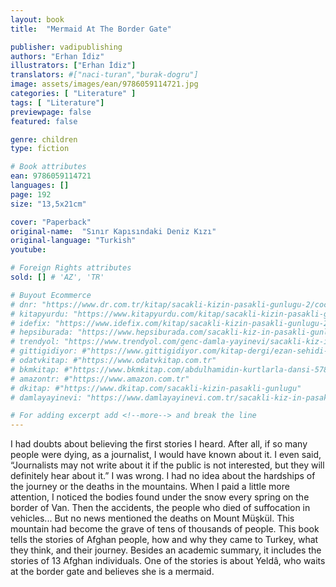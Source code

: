 ```yaml
---
layout: book
title:  "Mermaid At The Border Gate"

publisher: vadipublishing
authors: "Erhan İdiz"
illustrators: ["Erhan İdiz"]
translators: #["naci-turan","burak-dogru"]
image: assets/images/ean/9786059114721.jpg
categories: [ "Literature" ]
tags: [ "Literature"]
previewpage: false
featured: false

genre: children
type: fiction

# Book attributes
ean: 9786059114721
languages: []
page: 192
size: "13,5x21cm"

cover: "Paperback"
original-name:  "Sınır Kapısındaki Deniz Kızı"
original-language: "Turkish"
youtube:

# Foreign Rights attributes
sold: [] # 'AZ', 'TR'

# Buyout Ecommerce
# dnr: "https://www.dr.com.tr/kitap/sacakli-kizin-pasakli-gunlugu-2/cocuk-ve-genclik/genclik-10-yas/roman-oyku/urunno=0001893059001"
# kitapyurdu: "https://www.kitapyurdu.com/kitap/sacakli-kizin-pasakli-gunlugu-2-/560122.html&filter_name=Sa%C3%A7akl%C4%B1+K%C4%B1z%27%C4%B1n+Pasakl%C4%B1+G%C3%BCnl%C3%BC%C4%9F%C3%BC+2"
# idefix: "https://www.idefix.com/kitap/sacakli-kizin-pasakli-gunlugu-2/cocuk-ve-genclik/genclik-10-yas/roman-oyku/urunno=0001893059001"
# hepsiburada: "https://www.hepsiburada.com/sacakli-kiz-in-pasakli-gunlugu-2-damla-yayinevi-p-HBV000012ER86"
# trendyol: "https://www.trendyol.com/genc-damla-yayinevi/sacakli-kiz-in-pasakli-gunlugu-2-p-54825777"
# gittigidiyor: #"https://www.gittigidiyor.com/kitap-dergi/ezan-sehidi-adnan-menderes_pdp_732728793"
# odatvkitap: #"https://www.odatvkitap.com.tr"
# bkmkitap: #"https://www.bkmkitap.com/abdulhamidin-kurtlarla-dansi-578226"
# amazontr: #"https://www.amazon.com.tr"
# dkitap: #"https://www.dkitap.com/sacakli-kizin-pasakli-gunlugu"
# damlayayinevi: "https://www.damlayayinevi.com.tr/sacakli-kiz-in-pasakli-gunlugu-2-bu-iste-bi-terslik-var"

# For adding excerpt add <!--more--> and break the line
---
```

I had doubts about believing the first stories I
heard. After all, if so many people were dying, as a
journalist, I would have known about it. I even said,
“Journalists may not write about it if the public is
not interested, but they will definitely hear about it.”
I was wrong. I had no idea about the hardships of
the journey or the deaths in the mountains. When
I paid a little more attention, I noticed the bodies
found under the snow every spring on the border
of Van. Then the accidents, the people who died of
suffocation in vehicles...
But no news mentioned the deaths on Mount
Müşkül. This mountain had become the grave
of tens of thousands of people. This book tells
the stories of Afghan people, how and why they
came to Turkey, what they think, and their journey.
Besides an academic summary, it includes the
stories of 13 Afghan individuals. One of the stories
is about Yeldâ, who waits at the border gate and
believes she is a mermaid.
<!--more--> 

